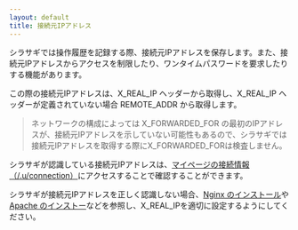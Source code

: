 ```yaml
---
layout: default
title: 接続元IPアドレス
---
```


シラサギでは操作履歴を記録する際、接続元IPアドレスを保存します。また、接続元IPアドレスからアクセスを制限したり、ワンタイムパスワードを要求したりする機能があります。

この際の接続元IPアドレスは、X_REAL_IP ヘッダーから取得し、X_REAL_IP ヘッダーが定義されていない場合 REMOTE_ADDR から取得します。

> ネットワークの構成によっては X_FORWARDED_FOR の最初のIPアドレスが、接続元IPアドレスを示していない可能性もあるので、シラサギでは接続元IPアドレスを取得する際にX_FORWARDED_FORは検査しません。

シラサギが認識している接続元IPアドレスは、[マイページの接続情報（/.u/connection）](https://demo.ss-proj.org/.u/connection)にアクセスすることで確認することができます。

シラサギが接続元IPアドレスを正しく認識しない場合、[Nginx のインストール](/installation/nginx.html)や[Apache のインストー](/installation/apache.html)などを参照し、X_REAL_IPを適切に設定するようにしてください。
